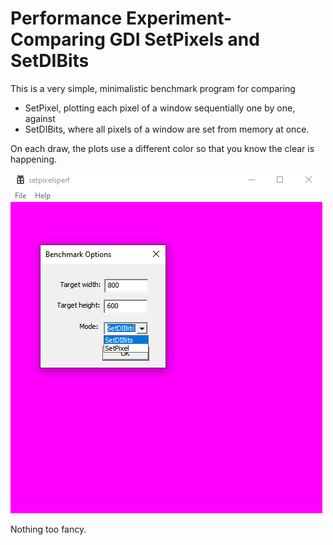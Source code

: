 # Performance Experiment- Comparing GDI SetPixels and SetDIBits

This is a very simple, minimalistic benchmark program for comparing
*	SetPixel, plotting each pixel of a window sequentially one by one, against
*	SetDIBits, where all pixels of a window are set from memory at once.

On each draw, the plots use a different color so that you know the clear is happening.

![Example image](https://raw.githubusercontent.com/clandrew/setpixelsperf/main/Screenshot.png "Example image.")

Nothing too fancy.

